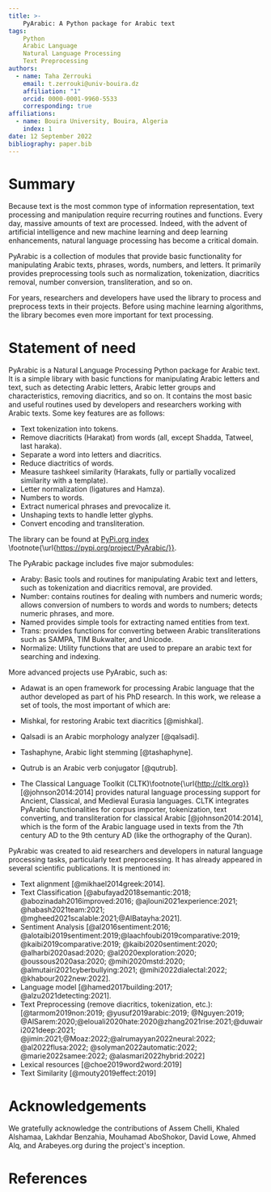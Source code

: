 ```yaml
---
title: >-
    PyArabic: A Python package for Arabic text
tags:
    Python
    Arabic Language
    Natural Language Processing
    Text Preprocessing
authors:
  - name: Taha Zerrouki
    email: t.zerrouki@univ-bouira.dz
    affiliation: "1"
    orcid: 0000-0001-9960-5533
    corresponding: true
affiliations:
  - name: Bouira University, Bouira, Algeria
    index: 1
date: 12 September 2022
bibliography: paper.bib
---
```

# Summary

Because text is the most common type of information representation, text processing and manipulation require recurring routines and functions.
Every day, massive amounts of text are processed.
Indeed, with the advent of artificial intelligence and new machine learning and deep learning enhancements, natural language processing has become a critical domain.

PyArabic is a collection of modules that provide basic functionality for manipulating Arabic texts, phrases, words, numbers, and letters.
It primarily provides preprocessing tools such as normalization, tokenization, diacritics removal, number conversion, transliteration, and so on.


For years, researchers and developers have used the library to process and preprocess texts in their projects.
Before using machine learning algorithms, the library becomes even more important for text processing. 


# Statement of need

PyArabic is a Natural Language Processing Python package for Arabic text.
It is a simple library with basic functions for manipulating Arabic letters and text, such as detecting Arabic letters, Arabic letter groups and characteristics, removing diacritics, and so on.
It contains the most basic and useful routines used by developers and researchers working with Arabic texts. Some key features are as follows:

-   Text tokenization into tokens.
-   Remove diacriticts (Harakat) from words (all, except Shadda, Tatweel, last haraka).
-   Separate a word into letters and diacritics.
-   Reduce diactritics of words.
-   Measure tashkeel similarity (Harakats, fully or partially vocalized   similarity with a template).
-  Letter normalization (ligatures and Hamza).
-   Numbers to words.
-   Extract numerical phrases and prevocalize it.
-   Unshaping texts to handle letter glyphs.
-   Convert encoding and transliteration.


The library can be found at [PyPi.org index](https://pypi.org/project/PyArabic/) \footnote{\url{https://pypi.org/project/PyArabic/}}.

The PyArabic package includes five major submodules:

- Araby: Basic tools and routines for manipulating Arabic text and letters, such as tokenization and diacritics removal, are provided.
- Number: contains routines for dealing with numbers and numeric words; allows conversion of numbers to words and words to numbers; detects numeric phrases, and more.
- Named provides simple tools for extracting named entities from text.
- Trans: provides functions for converting between Arabic transliterations such as SAMPA, TIM Bukwalter, and Unicode.
- Normalize: Utility functions that are used to prepare an arabic text for searching and indexing.

More advanced projects use PyArabic, such as:

- Adawat is an open framework for processing Arabic language that the author developed as part of his PhD research. In this work, we release a set of tools, the most important of which are:

- Mishkal, for restoring Arabic text diacritics [@mishkal].
- Qalsadi is an Arabic morphology analyzer [@qalsadi].
- Tashaphyne, Arabic light stemming [@tashaphyne].
- Qutrub is an Arabic verb conjugator [@qutrub].

- The Classical Language Toolkit (CLTK)\footnote{\url{http://cltk.org}} [@johnson2014:2014] provides natural language processing support for Ancient, Classical, and Medieval Eurasia languages. CLTK integrates PyArabic functionalities for corpus importer, tokenization, text converting, and transliteration for classical Arabic [@johnson2014:2014], which is the form of the Arabic language used in texts from the 7th century AD to the 9th century AD (like the orthography of the Quran).



PyArabic was created to aid researchers and developers in natural language processing tasks, particularly text preprocessing. It has already appeared in several scientific publications. It is mentioned in:

- Text alignment [@mikhael2014greek:2014].
- Text Classification [@abufayad2018semantic:2018; @abozinadah2016improved:2016; @ajlouni2021experience:2021; @habash2021team:2021; @mgheed2021scalable:2021;@AlBatayha:2021].
- Sentiment Analysis [@al2016sentiment:2016;  @alotaibi2019sentiment:2019;@laachfoubi2019comparative:2019; @kaibi2019comparative:2019; @kaibi2020sentiment:2020; @alharbi2020asad:2020; @al2020exploration:2020; @oussous2020asa:2020; @mihi2020mstd:2020; @almutairi2021cyberbullying:2021; @mihi2022dialectal:2022; @khabour2022new:2022].
- Language model [@hamed2017building:2017; @alzu2021detecting:2021].
- Text Preprocessing (remove diacritics,  tokenization, etc.): [@tarmom2019non:2019; @yusuf2019arabic:2019; @Nguyen:2019; @AlSarem:2020;@elouali2020hate:2020@zhang2021rise:2021;@duwairi2021deep:2021; @jimin:2021;@Moaz:2022;@alrumayyan2022neural:2022; @al2022flusa:2022; @solyman2022automatic:2022; @marie2022samee:2022; @alasmari2022hybrid:2022]
- Lexical resources [@choe2019word2word:2019]
- Text Similarity [@mouty2019effect:2019]

# Acknowledgements

We gratefully acknowledge the contributions of Assem Chelli, Khaled Alshamaa, Lakhdar Benzahia, Mouhamad AboShokor, David Lowe, Ahmed Alq, and Arabeyes.org during the project's inception.



# References

